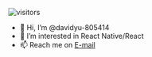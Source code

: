 ![visitors](https://visitor-badge.laobi.icu/badge?page_id=pc_github_porfile)

- 👋 Hi, I’m @davidyu-805414
- 👀 I’m interested in React Native/React
- 📫 Reach me on [E-mail](mailto:davidyu@pchome.tw)
